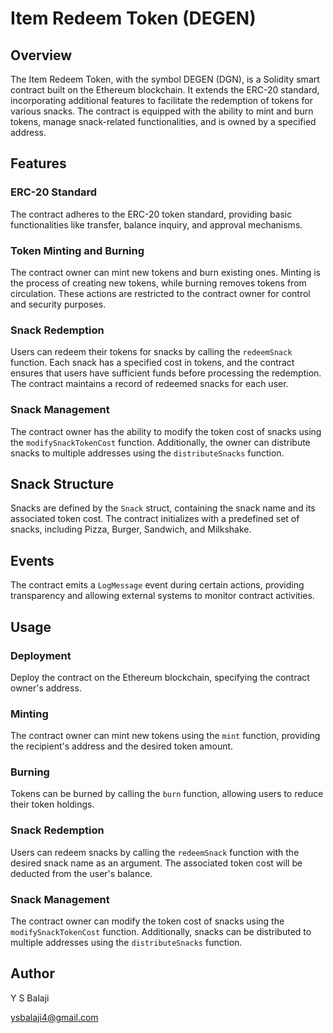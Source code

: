 # Item Redeem Token (DEGEN)

## Overview

The Item Redeem Token, with the symbol DEGEN (DGN), is a Solidity smart contract built on the Ethereum blockchain. It extends the ERC-20 standard, incorporating additional features to facilitate the redemption of tokens for various snacks. The contract is equipped with the ability to mint and burn tokens, manage snack-related functionalities, and is owned by a specified address.

## Features

### ERC-20 Standard

The contract adheres to the ERC-20 token standard, providing basic functionalities like transfer, balance inquiry, and approval mechanisms.

### Token Minting and Burning

The contract owner can mint new tokens and burn existing ones. Minting is the process of creating new tokens, while burning removes tokens from circulation. These actions are restricted to the contract owner for control and security purposes.

### Snack Redemption

Users can redeem their tokens for snacks by calling the `redeemSnack` function. Each snack has a specified cost in tokens, and the contract ensures that users have sufficient funds before processing the redemption. The contract maintains a record of redeemed snacks for each user.

### Snack Management

The contract owner has the ability to modify the token cost of snacks using the `modifySnackTokenCost` function. Additionally, the owner can distribute snacks to multiple addresses using the `distributeSnacks` function.

## Snack Structure

Snacks are defined by the `Snack` struct, containing the snack name and its associated token cost. The contract initializes with a predefined set of snacks, including Pizza, Burger, Sandwich, and Milkshake.

## Events

The contract emits a `LogMessage` event during certain actions, providing transparency and allowing external systems to monitor contract activities.

## Usage

### Deployment

Deploy the contract on the Ethereum blockchain, specifying the contract owner's address.

### Minting

The contract owner can mint new tokens using the `mint` function, providing the recipient's address and the desired token amount.

### Burning

Tokens can be burned by calling the `burn` function, allowing users to reduce their token holdings.

### Snack Redemption

Users can redeem snacks by calling the `redeemSnack` function with the desired snack name as an argument. The associated token cost will be deducted from the user's balance.

### Snack Management

The contract owner can modify the token cost of snacks using the `modifySnackTokenCost` function. Additionally, snacks can be distributed to multiple addresses using the `distributeSnacks` function.

## Author

Y S Balaji 

ysbalaji4@gmail.com
